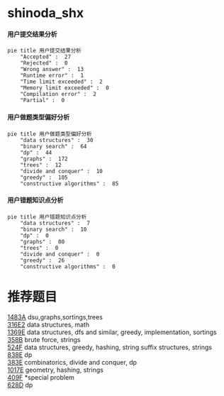 # shinoda_shx

<!-- tabs:start -->



#### **用户提交结果分析**

```mermaid
pie title 用户提交结果分析
    "Accepted" :  27
    "Rejected" :  0
    "Wrong answer" :  13
    "Runtime error" :  1
    "Time limit exceeded" :  2
    "Memory limit exceeded" :  0
    "Compilation error" :  2
    "Partial" :  0
```

#### **用户做题类型偏好分析**

```mermaid
pie title 用户做题类型偏好分析
    "data structures" :  30
    "binary search" :  64
    "dp" :  44
    "graphs" :  172
    "trees" :  12
    "divide and conquer" :  10
    "greedy" :  105
    "constructive algorithms" :  85
```
#### **用户错题知识点分析**

```mermaid
pie title 用户错题知识点分析
    "data structures" :  7
    "binary search" :  10
    "dp" :  0
    "graphs" :  00
    "trees" :  0
    "divide and conquer" :  0
    "greedy" :  26
    "constructive algorithms" :  0
```



<!-- tabs:end -->
# 推荐题目
[1483A](https://codeforces.com/contest/1483/problem/A)		dsu,graphs,sortings,trees		  
[316E2](https://codeforces.com/contest/316E/problem/2)		data structures,
                        math		  
[1369E](https://codeforces.com/contest/1369/problem/E)		data structures,
                        dfs and similar,
                        greedy,
                        implementation,
                        sortings		  
[358B](https://codeforces.com/contest/358/problem/B)		brute force,
                        strings		  
[524F](https://codeforces.com/contest/524/problem/F)		data structures,
                        greedy,
                        hashing,
                        string suffix structures,
                        strings		  
[838E](https://codeforces.com/contest/838/problem/E)		dp		  
[383E](https://codeforces.com/contest/383/problem/E)		combinatorics,
                        divide and conquer,
                        dp		  
[1017E](https://codeforces.com/contest/1017/problem/E)		geometry,
                        hashing,
                        strings		  
[409F](https://codeforces.com/contest/409/problem/F)		*special problem		  
[628D](https://codeforces.com/contest/628/problem/D)		dp		  
